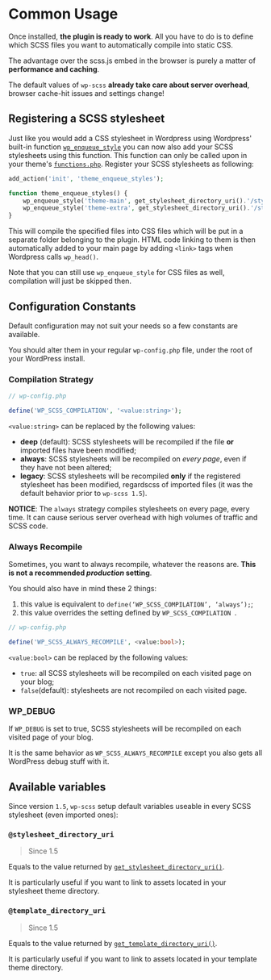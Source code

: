 # Common Usage

Once installed, **the plugin is ready to work**. All you have to do is to define which SCSS files you want to automatically compile into static CSS.

The advantage over the scss.js embed in the browser is purely a matter of **performance and caching**.

The default values of `wp-scss` **already take care about server overhead**, browser cache-hit issues and settings change!

## Registering a SCSS stylesheet

Just like you would add a CSS stylesheet in Wordpress using Wordpress' built-in function [`wp_enqueue_style`](http://codex.wordpress.org/Function_Reference/wp_enqueue_style) you can now also add your SCSS stylesheets using this function. This function can only be called upon in your theme's [`functions.php`](http://codex.wordpress.org/Theme_Development#Functions_File). Register your SCSS stylesheets as following:

```php
add_action('init', 'theme_enqueue_styles');

function theme_enqueue_styles() {
	wp_enqueue_style('theme-main', get_stylesheet_directory_uri().'/stylesheets/theme-main.scss');
	wp_enqueue_style('theme-extra', get_stylesheet_directory_uri().'/stylesheets/theme-extra.scss');
}
```

This will compile the specified files into CSS files which will be put in a separate folder belonging to the plugin. HTML code linking to them is then automatically added to your main page by adding `<link>` tags when Wordpress calls `wp_head()`.

Note that you can still use `wp_enqueue_style` for CSS files as well, compilation will just be skipped then.

## Configuration Constants

Default configuration may not suit your needs so a few constants are available.

You should alter them in your regular `wp-config.php` file, under the root of your WordPress install.

### Compilation Strategy

```php
// wp-config.php

define('WP_SCSS_COMPILATION', '<value:string>');
```

`<value:string>` can be replaced by the following values:

* **deep** (default): SCSS stylesheets will be recompiled if the file **or** imported files have been modified;
* **always**: SCSS stylesheets will be recompiled on *every page*, even if they have not been altered;
* **legacy**: SCSS stylesheets will be recompiled **only** if the registered stylesheet has been modified, regardscss of imported files (it was the default behavior prior to `wp-scss 1.5`).

**NOTICE**: The `always` strategy compiles stylesheets on every page, every time. It can cause serious server overhead with high volumes of traffic and SCSS code.

### Always Recompile

Sometimes, you want to always recompile, whatever the reasons are. **This is not a recommended *production* setting**.

You should also have in mind these 2 things:

1. this value is equivalent to `define(‘WP_SCSS_COMPILATION’, ‘always’);`;
1. this value overrides the setting defined by `WP_SCSS_COMPILATION `.

```php
// wp-config.php

define('WP_SCSS_ALWAYS_RECOMPILE', <value:bool>);
```

`<value:bool>` can be replaced by the following values:

* `true`: all SCSS stylesheets will be recompiled on each visited page on your blog;
* `false`(default): stylesheets are not recompiled on each visited page.

### WP_DEBUG

If `WP_DEBUG` is set to true, SCSS stylesheets will be recompiled on each visited page of your blog.

It is the same behavior as `WP_SCSS_ALWAYS_RECOMPILE` except you also gets all WordPress debug stuff with it.

## Available variables

Since version `1.5`, `wp-scss` setup default variables useable in every SCSS stylesheet (even imported ones):

### `@stylesheet_directory_uri`

> Since 1.5

Equals to the value returned by [`get_stylesheet_directory_uri()`](http://codex.wordpress.org/get_stylesheet_directory_uri).

It is particularly useful if you want to link to assets located in your stylesheet theme directory.

### `@template_directory_uri`

> Since 1.5

Equals to the value returned by [`get_template_directory_uri()`](http://codex.wordpress.org/get_template_directory_uri).

It is particularly useful if you want to link to assets located in your template theme directory.
